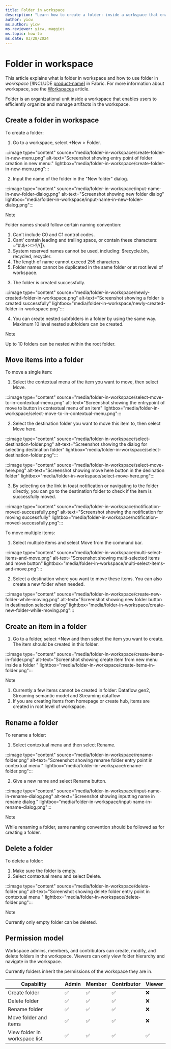 ```yaml
---
title: Folder in workspace
description: "Learn how to create a folder: inside a workspace that enables users to efficiently organize and manage items in the workspace."
author: yicw
ms.author: yicw
ms.reviewer: yicw, maggies
ms.topic: how-to
ms.date: 03/28/2024
---
```


# Folder in workspace

This article explains what is folder in workspace and how to use folder in *workspace* [!INCLUDE [product-name](../includes/product-name.md)] in Fabric. For more information about workspace, see the [Workspaces](workspaces.md) article.

Folder is an organizational unit inside a workspace that enables users to efficiently organize and manage artifacts in the workspace. 

## Create a folder in workspace
To create a folder:
1.	Go to a workspace, select +New > Folder.

:::image type="content" source="media/folder-in-workspace/create-folder-in-new-menu.png" alt-text="Screenshot showing entry point of folder creation in new menu." lightbox="media/folder-in-workspace/create-folder-in-new-menu.png":::

2.	Input the name of the folder in the "New folder" dialog.

:::image type="content" source="media/folder-in-workspace/input-name-in-new-folder-dialog.png" alt-text="Screenshot showing new folder dialog" lightbox="media/folder-in-workspace/input-name-in-new-folder-dialog.png":::

> [!NOTE]
> Folder names should follow certain naming convention:
> 1. Can't include C0 and C1 control codes.
> 2. Cant’ contain leading and trailing space, or contain these characters: ~"#.&*:<>?/\{|}. 
> 3. System reserved names cannot be used, including: $recycle.bin, recycled, recycler.
> 4. The length of name cannot exceed 255 characters.
> 5. Folder names cannot be duplicated in the same folder or at root level of workspace.

3.	The folder is created successfully.

:::image type="content" source="media/folder-in-workspace/newly-created-folder-in-workspace.png" alt-text="Screenshot showing a folder is created successfully" lightbox="media/folder-in-workspace/newly-created-folder-in-workspace.png":::

4.	You can create nested subfolders in a folder by using the same way. Maximum 10 level nested subfolders can be created. 

> [!NOTE]
> Up to 10 folders can be nested within the root folder.

## Move items into a folder
To move a single item:
1.	Select the contextual menu of the item you want to move, then select Move.

:::image type="content" source="media/folder-in-workspace/select-move-to-in-contextual-menu.png" alt-text="Screenshot showing the entrypoint of move to button in contextual menu of an item" lightbox="media/folder-in-workspace/select-move-to-in-contextual-menu.png":::

2.	Select the destination folder you want to move this item to, then select Move here.

:::image type="content" source="media/folder-in-workspace/select-destination-folder.png" alt-text="Screenshot showing the dialog for selecting destination folder" lightbox="media/folder-in-workspace/select-destination-folder.png":::

:::image type="content" source="media/folder-in-workspace/select-move-here.png" alt-text="Screenshot showing move here button in the desination folder" lightbox="media/folder-in-workspace/select-move-here.png":::

3.	By selecting on the link in toast notification or navigating to the folder directly, you can go to the destination folder to check if the item is successfully moved.

:::image type="content" source="media/folder-in-workspace/notification-moved-successfully.png" alt-text="Screenshot showing the notification for moving successfully" lightbox="media/folder-in-workspace/notification-moved-successfully.png":::

To move multiple items:
1.	Select multiple items and select Move from the command bar.

:::image type="content" source="media/folder-in-workspace/multi-select-items-and-move.png" alt-text="Screenshot showing multi-selected items and move button" lightbox="media/folder-in-workspace/multi-select-items-and-move.png":::

2.	Select a destination where you want to move these items. You can also create a new folder when needed. 

:::image type="content" source="media/folder-in-workspace/create-new-folder-while-moving.png" alt-text="Screenshot showing new folder button in destination selector dialog" lightbox="media/folder-in-workspace/create-new-folder-while-moving.png":::

## Create an item in a folder
1.	Go to a folder, select +New and then select the item you want to create. The item should be created in this folder.

:::image type="content" source="media/folder-in-workspace/create-items-in-folder.png" alt-text="Screenshot showing create item from new menu inside a folder " lightbox="media/folder-in-workspace/create-items-in-folder.png":::

> [!NOTE]
> 1. Currently a few items cannot be created in folder: Dataflow gen2, Streaming semantic model and Streaming dataflow
> 2. If you are creating items from homepage or create hub, items are created in root level of workspace.

## Rename a folder
To rename a folder:
1.	Select contextual menu and then select Rename.

:::image type="content" source="media/folder-in-workspace/rename-folder.png" alt-text="Screenshot showing rename folder entry point in contextual menu." lightbox="media/folder-in-workspace/rename-folder.png":::

2.	Give a new name and select Rename button.

:::image type="content" source="media/folder-in-workspace/input-name-in-rename-dialog.png" alt-text="Screenshot showing inputting name in rename dialog." lightbox="media/folder-in-workspace/input-name-in-rename-dialog.png":::

> [!NOTE]
> While renaming a folder, same naming convention should be followed as for creating a folder. 

## Delete a folder
To delete a folder:
1.	Make sure the folder is empty.
2.	Select contextual menu and select Delete.

:::image type="content" source="media/folder-in-workspace/delete-folder.png" alt-text="Screenshot showing delete folder entry point in contextual menu " lightbox="media/folder-in-workspace/delete-folder.png":::

> [!NOTE]
> Currently only empty folder can be deleted.

## Permission model
Workspace admins, members, and contributors can create, modify, and delete folders in the workspace. Viewers can only view folder hierarchy and navigate in the workspace.

Currently folders inherit the permissions of the workspace they are in. 

| Capability                   | Admin   | Member   | Contributor | Viewer   |
|------------------------------|---------|----------|-------------|----------|
| Create folder                | &#9989; | &#9989;  | &#9989;     | &#10060; |
| Delete folder                | &#9989; | &#9989;  | &#9989;     | &#10060; |
| Rename folder                | &#9989; | &#9989;  | &#9989;     | &#10060; |
| Move folder and items        | &#9989; | &#9989;  | &#9989;     | &#10060; |
| View folder in workspace list| &#9989; | &#9989;  | &#9989;     | &#9989;  |
